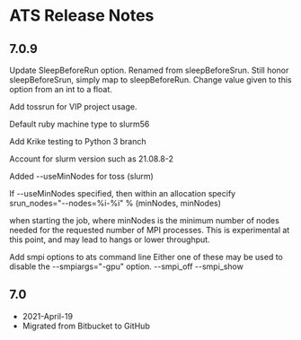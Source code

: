 # ATS Release Notes

## 7.0.9

Update SleepBeforeRun option.
Renamed from sleepBeforeSrun.
Still honor sleepBeforeSrun, simply map
to sleepBeforeRun.
Change value given to this option from an int to a float.
    
Add tossrun for VIP project usage.

Default ruby machine type to slurm56
   
Add Krike testing to Python 3 branch
    
Account for slurm version such as 21.08.8-2
    
Added --useMinNodes for toss (slurm)
    
If --useMinNodes specified, then within an allocation
  specify
    srun_nodes="--nodes=%i-%i" % (minNodes, minNodes)
    
when starting the job, where minNodes is the minimum
number of nodes needed for the requested number of MPI
processes.   This is experimental at this point,
and may lead to hangs or lower throughput.
    
Add smpi options to ats command line
Either one of these may be used to disable the --smpiargs="-gpu" option.
  --smpi_off
  --smpi_show

## 7.0 

* 2021-April-19
* Migrated from Bitbucket to GitHub


